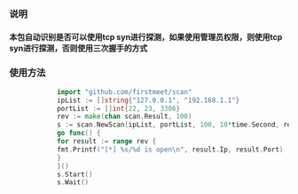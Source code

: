 ### 说明
#### 本包自动识别是否可以使用tcp syn进行探测，如果使用管理员权限，则使用tcp syn进行探测，否则使用三次握手的方式
### 使用方法
```go
			import "github.com/firstmeet/scan"
			ipList := []string{"127.0.0.1", "192.168.1.1"}
            portList := []int{22, 23, 3306}
            rev := make(chan scan.Result, 100)
            s := scan.NewScan(ipList, portList, 100, 10*time.Second, rev)
            go func() {
            for result := range rev {
            fmt.Printf("[*] %s/%d is open\n", result.Ip, result.Port)
            }
            }()
            s.Start()
            s.Wait()